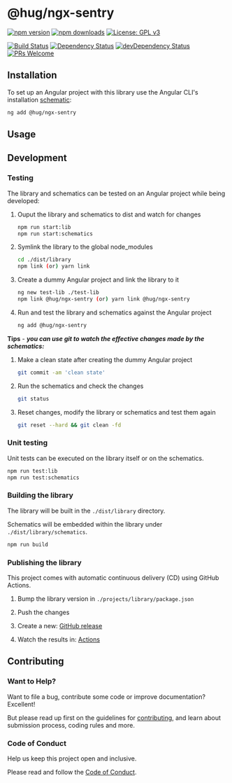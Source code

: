 # @hug/ngx-sentry

[![npm version](https://img.shields.io/npm/v/@hug/ngx-sentry.svg?logo=npm&logoColor=fff&label=NPM+package&color=limegreen)](https://www.npmjs.com/package/@hug/ngx-sentry) [![npm downloads](https://img.shields.io/npm/dm/@hug/ngx-sentry.svg)](https://npmcharts.com/compare/@hug/ngx-sentry?minimal=true) [![License: GPL v3](https://img.shields.io/badge/license-GPLv3-blue.svg)](https://www.gnu.org/licenses/gpl-3.0)

[![Build Status](https://github.com/DSI-HUG/ngx-sentry/workflows/CI%20tests/badge.svg)](https://github.com/DSI-HUG/ngx-sentry/actions?query=workflow:CI%20tests) [![Dependency Status](https://img.shields.io/david/DSI-HUG/ngx-sentry.svg)](https://david-dm.org/DSI-HUG/ngx-sentry) [![devDependency Status](https://img.shields.io/david/dev/DSI-HUG/ngx-sentry.svg)](https://david-dm.org/DSI-HUG/ngx-sentry#info=devDependencies) [![PRs Welcome](https://img.shields.io/badge/PRs-welcome-brightgreen.svg)](http://makeapullrequest.com)

<!-- edit: description -->

## Installation

To set up an Angular project with this library use the Angular CLI's installation [schematic][schematics]:

```sh
ng add @hug/ngx-sentry
```

<!-- edit:
The ng add command will install the library and ask the following questions to determine which features to include:

1. lorem ipsum
2. lorem ipsum

The ng add command will additionally perform the following configurations:

* lorem ipsum
* lorem ipsum
-->


## Usage

<!-- edit: usage -->


## Development

### Testing

The library and schematics can be tested on an Angular project while being developed:

1. Ouput the library and schematics to dist and watch for changes

   ```sh
   npm run start:lib
   npm run start:schematics
   ```

2. Symlink the library to the global node_modules

   ```sh
   cd ./dist/library
   npm link (or) yarn link
   ```

3. Create a dummy Angular project and link the library to it

   ```sh
   ng new test-lib ./test-lib
   npm link @hug/ngx-sentry (or) yarn link @hug/ngx-sentry
   ```

4. Run and test the library and schematics against the Angular project

   ```sh
   ng add @hug/ngx-sentry
   ```

**Tips** - ***you can use git to watch the effective changes made by the schematics:***

1. Make a clean state after creating the dummy Angular project

   ```sh
   git commit -am 'clean state'
   ```

2. Run the schematics and check the changes

   ```sh
   git status
   ```

3. Reset changes, modify the library or schematics and test them again

   ```sh
   git reset --hard && git clean -fd
   ```

### Unit testing

Unit tests can be executed on the library itself or on the schematics.

```sh
npm run test:lib
npm run test:schematics
```

### Building the library

The library will be built in the `./dist/library` directory.

Schematics will be embedded within the library under `./dist/library/schematics`.

```sh
npm run build
```

### Publishing the library

This project comes with automatic continuous delivery (CD) using GitHub Actions.

1. Bump the library version in `./projects/library/package.json`

2. Push the changes

3. Create a new: [GitHub release](https://github.com/@hug/ngx-sentry/releases/new)

4. Watch the results in: [Actions](https://github.com/@hug/ngx-sentry/actions)


## Contributing

### Want to Help?

Want to file a bug, contribute some code or improve documentation? Excellent!

But please read up first on the guidelines for [contributing][contributing], and learn about submission process, coding rules and more.

### Code of Conduct

Help us keep this project open and inclusive.

Please read and follow the [Code of Conduct][codeofconduct].




[schematics]: https://angular.io/guide/schematics-for-libraries
[contributing]: CONTRIBUTING.md
[codeofconduct]: CODE_OF_CONDUCT.md
